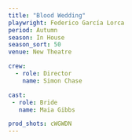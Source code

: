 ```yaml
---
title: "Blood Wedding"
playwright: Federico García Lorca
period: Autumn
season: In House
season_sort: 50
venue: New Theatre

crew:
  - role: Director
    name: Simon Chase

cast:
 - role: Bride
   name: Maia Gibbs

prod_shots: cWGWDN
---
```

